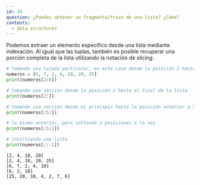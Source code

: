 ```yaml
---
id: 34
question: ¿Puedes obtener un fragmento/trozo de una lista? ¿Cómo?
contents:
  - data structures
---
```


Podemos extraer un elemento específico desde una lista mediante indexación. Al igual que las tuplas, también es posible recuperar una porción completa de la lista utilizando la notación de *slicing*.

```py
# Tomando una tajada particular, en este caso desde la posición 2 hasta la anterior a 6
numeros = [6, 7, 2, 4, 10, 20, 25]
print(numeros[2:6])

# tomando una seccion desde la posición 2 hasta el final de la lista
print(numeros[2:])

# tomando una sección desde el principio hasta la posición anterior a 5
print(numeros[:5:])

# lo mismo anterior, pero saltando 2 posiciones a la vez
print(numeros[:5:2])

# invirtiendo una lista
print(numeros[::-1])
```
```
[2, 4, 10, 20]
[2, 4, 10, 20, 25]
[6, 7, 2, 4, 10]
[6, 2, 10]
[25, 20, 10, 4, 2, 7, 6]
````


